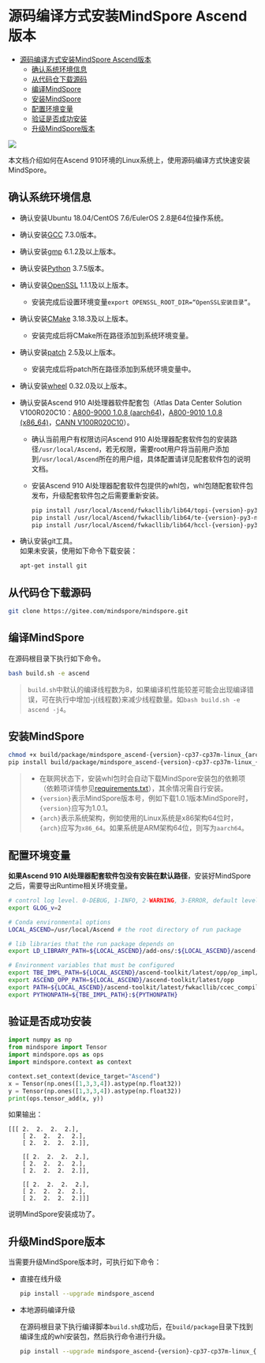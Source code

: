 # 源码编译方式安装MindSpore Ascend版本

<!-- TOC -->

- [源码编译方式安装MindSpore Ascend版本](#源码编译方式安装mindspore-ascend版本)
    - [确认系统环境信息](#确认系统环境信息)
    - [从代码仓下载源码](#从代码仓下载源码)
    - [编译MindSpore](#编译mindspore)
    - [安装MindSpore](#安装mindspore)
    - [配置环境变量](#配置环境变量)
    - [验证是否成功安装](#验证是否成功安装)
    - [升级MindSpore版本](#升级mindspore版本)

<!-- /TOC -->

<a href="https://gitee.com/mindspore/docs/blob/master/install/mindspore_ascend_install_source.md" target="_blank"><img src="https://gitee.com/mindspore/docs/raw/master/resource/_static/logo_source.png"></a>

本文档介绍如何在Ascend 910环境的Linux系统上，使用源码编译方式快速安装MindSpore。

## 确认系统环境信息

- 确认安装Ubuntu 18.04/CentOS 7.6/EulerOS 2.8是64位操作系统。
- 确认安装[GCC](http://ftp.gnu.org/gnu/gcc/gcc-7.3.0/gcc-7.3.0.tar.gz) 7.3.0版本。
- 确认安装[gmp](https://gmplib.org/download/gmp/gmp-6.1.2.tar.xz) 6.1.2及以上版本。
- 确认安装[Python](https://www.python.org/ftp/python/3.7.5/Python-3.7.5.tgz) 3.7.5版本。
- 确认安装[OpenSSL](https://github.com/openssl/openssl.git) 1.1.1及以上版本。
    - 安装完成后设置环境变量`export OPENSSL_ROOT_DIR=“OpenSSL安装目录”`。
- 确认安装[CMake](https://cmake.org/download/) 3.18.3及以上版本。
    - 安装完成后将CMake所在路径添加到系统环境变量。
- 确认安装[patch](http://ftp.gnu.org/gnu/patch/) 2.5及以上版本。

    - 安装完成后将patch所在路径添加到系统环境变量中。
- 确认安装[wheel](https://pypi.org/project/wheel/) 0.32.0及以上版本。
- 确认安装Ascend 910 AI处理器软件配套包（Atlas Data Center Solution V100R020C10：[A800-9000 1.0.8 (aarch64)](https://support.huawei.com/enterprise/zh/ascend-computing/a800-9000-pid-250702818/software/252069004?idAbsPath=fixnode01%7C23710424%7C251366513%7C22892968%7C250702818)，[A800-9010 1.0.8 (x86_64)](https://support.huawei.com/enterprise/zh/ascend-computing/a800-9010-pid-250702809/software/252062130?idAbsPath=fixnode01%7C23710424%7C251366513%7C22892968%7C250702809)，[CANN V100R020C10](https://support.huawei.com/enterprise/zh/ascend-computing/cann-pid-251168373/software/251174283?idAbsPath=fixnode01%7C23710424%7C251366513%7C22892968%7C251168373)）。
    - 确认当前用户有权限访问Ascend 910 AI处理器配套软件包的安装路径`/usr/local/Ascend`，若无权限，需要root用户将当前用户添加到`/usr/local/Ascend`所在的用户组，具体配置请详见配套软件包的说明文档。
    - 安装Ascend 910 AI处理器配套软件包提供的whl包，whl包随配套软件包发布，升级配套软件包之后需要重新安装。

        ```bash
        pip install /usr/local/Ascend/fwkacllib/lib64/topi-{version}-py3-none-any.whl
        pip install /usr/local/Ascend/fwkacllib/lib64/te-{version}-py3-none-any.whl
        pip install /usr/local/Ascend/fwkacllib/lib64/hccl-{version}-py3-none-any.whl
        ```

- 确认安装git工具。  
    如果未安装，使用如下命令下载安装：

    ```bash
    apt-get install git
    ```

## 从代码仓下载源码

```bash
git clone https://gitee.com/mindspore/mindspore.git
```

## 编译MindSpore

在源码根目录下执行如下命令。

```bash
bash build.sh -e ascend
```

> `build.sh`中默认的编译线程数为8，如果编译机性能较差可能会出现编译错误，可在执行中增加-j{线程数}来减少线程数量。如`bash build.sh -e ascend -j4`。

## 安装MindSpore

```bash
chmod +x build/package/mindspore_ascend-{version}-cp37-cp37m-linux_{arch}.whl
pip install build/package/mindspore_ascend-{version}-cp37-cp37m-linux_{arch}.whl -i https://mirrors.huaweicloud.com/repository/pypi/simple
```

> - 在联网状态下，安装whl包时会自动下载MindSpore安装包的依赖项（依赖项详情参见[requirements.txt](https://gitee.com/mindspore/mindinsight/blob/master/requirements.txt)），其余情况需自行安装。
> - `{version}`表示MindSpore版本号，例如下载1.0.1版本MindSpore时，`{version}`应写为1.0.1。
> - `{arch}`表示系统架构，例如使用的Linux系统是x86架构64位时，`{arch}`应写为`x86_64`。如果系统是ARM架构64位，则写为`aarch64`。

## 配置环境变量

**如果Ascend 910 AI处理器配套软件包没有安装在默认路径**，安装好MindSpore之后，需要导出Runtime相关环境变量。

```bash
# control log level. 0-DEBUG, 1-INFO, 2-WARNING, 3-ERROR, default level is WARNING.
export GLOG_v=2

# Conda environmental options
LOCAL_ASCEND=/usr/local/Ascend # the root directory of run package

# lib libraries that the run package depends on
export LD_LIBRARY_PATH=${LOCAL_ASCEND}/add-ons/:${LOCAL_ASCEND}/ascend-toolkit/latest/fwkacllib/lib64:${LOCAL_ASCEND}/driver/lib64:${LOCAL_ASCEND}/opp/op_impl/built-in/ai_core/tbe/op_tiling:${LD_LIBRARY_PATH}

# Environment variables that must be configured
export TBE_IMPL_PATH=${LOCAL_ASCEND}/ascend-toolkit/latest/opp/op_impl/built-in/ai_core/tbe            # TBE operator implementation tool path
export ASCEND_OPP_PATH=${LOCAL_ASCEND}/ascend-toolkit/latest/opp                                       # OPP path
export PATH=${LOCAL_ASCEND}/ascend-toolkit/latest/fwkacllib/ccec_compiler/bin/:${PATH}                 # TBE operator compilation tool path
export PYTHONPATH=${TBE_IMPL_PATH}:${PYTHONPATH}                                                # Python library that TBE implementation depends on
```

## 验证是否成功安装

```python
import numpy as np
from mindspore import Tensor
import mindspore.ops as ops
import mindspore.context as context

context.set_context(device_target="Ascend")
x = Tensor(np.ones([1,3,3,4]).astype(np.float32))
y = Tensor(np.ones([1,3,3,4]).astype(np.float32))
print(ops.tensor_add(x, y))
```

如果输出：

```text
[[[ 2.  2.  2.  2.],
    [ 2.  2.  2.  2.],
    [ 2.  2.  2.  2.]],

    [[ 2.  2.  2.  2.],
    [ 2.  2.  2.  2.],
    [ 2.  2.  2.  2.]],

    [[ 2.  2.  2.  2.],
    [ 2.  2.  2.  2.],
    [ 2.  2.  2.  2.]]]
```

说明MindSpore安装成功了。

## 升级MindSpore版本

当需要升级MindSpore版本时，可执行如下命令：

- 直接在线升级

    ```bash
    pip install --upgrade mindspore_ascend
    ```

- 本地源码编译升级

    在源码根目录下执行编译脚本`build.sh`成功后，在`build/package`目录下找到编译生成的whl安装包，然后执行命令进行升级。

    ```bash
    pip install --upgrade mindspore_ascend-{version}-cp37-cp37m-linux_{arch}.whl
    ```
